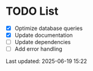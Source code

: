 # TODO List

- [x] Optimize database queries
- [x] Update documentation
- [ ] Update dependencies
- [ ] Add error handling

Last updated: 2025-06-19 15:22
